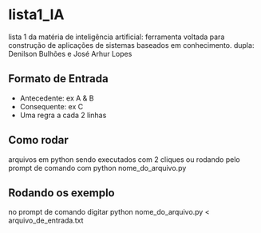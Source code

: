 # lista1_IA
lista 1 da matéria de inteligência artificial: ferramenta voltada para construção de aplicações de sistemas baseados em conhecimento.
dupla: Denilson Bulhões e José Arhur Lopes

## Formato de Entrada
- Antecedente: ex A & B
- Consequente: ex C
- Uma regra a cada 2 linhas

## Como rodar
arquivos em python sendo executados com 2 cliques ou rodando pelo prompt de comando com python nome_do_arquivo.py

## Rodando os exemplo
no prompt de comando digitar python nome_do_arquivo.py < arquivo_de_entrada.txt
